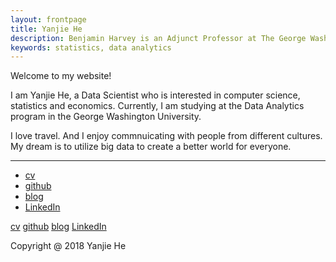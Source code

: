 ```yaml
---
layout: frontpage
title: Yanjie He
description: Benjamin Harvey is an Adjunct Professor at The George Washington University. He teaches a Data Analytis Introduction and Practicum course.
keywords: statistics, data analytics
---
```


<p align="left">
Welcome to my website!
</p>

<p align="left">
I am Yanjie He, a Data Scientist who is interested in computer science, statistics and economics.  Currently, I am studying at the Data Analytics program in the George Washington University.
</p>

<p align="left">
 I love travel. And I enjoy commnuicating with people from different cultures.
My dream is to utilize big data to create a better world for everyone.
</p>

<!--
<img src="figures/random_graph.png" alt="Random Graph" align="center">
-->

<hr>

<div class="navbar navbar-default navbar-center">
  <ul class="nav">
    <li><a href="{{ BASE_PATH }}/assets/broman_cv.pdf">cv</a></li>
    <li><a href="https://github.com/yanjiehe">github</a></li>
    <li><a href="http://kbroman.org/blog">blog</a></li>
    <li><a href="https://www.linkedin.com/in/yanjie-he-1305a815a/">LinkedIn</a></li>
  </ul>
</div>


<span><a href="{{ BASE_PATH }}/assets/broman_cv.pdf">cv</a></span>
<span><a href="https://github.com/yanjiehe">github</a></span>
<span><a href="http://kbroman.org/blog">blog</a></span>
<span><a href="https://www.linkedin.com/in/yanjie-he-1305a815a/">LinkedIn</a></span>
<br>

Copyright @ 2018 Yanjie He
